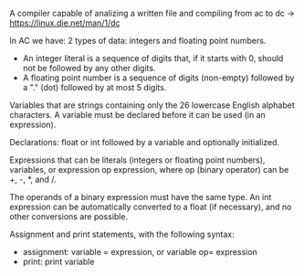 A compiler capable of analizing a written file and compiling from ac to dc -> https://linux.die.net/man/1/dc

In AC we have:
2 types of data: integers and floating point numbers. 
- An integer literal is a sequence of digits that, if it starts with 0, should not be followed by any other digits.
- A floating point number is a sequence of digits (non-empty) followed by a "." (dot) followed by at most 5 digits.

Variables that are strings containing only the 26 lowercase English alphabet characters.
A variable must be declared before it can be used (in an expression).

Declarations: float or int followed by a variable and optionally initialized.

Expressions that can be literals (integers or floating point numbers), variables, or expression op expression, where op (binary operator) can be +, -, *, and /.

The operands of a binary expression must have the same type.
An int expression can be automatically converted to a float (if necessary), and no other conversions are possible.

Assignment and print statements, with the following syntax:
- assignment: variable = expression, or variable op= expression
- print: print variable
